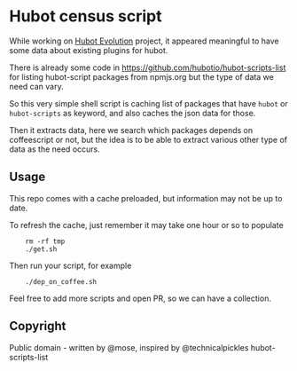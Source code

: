 Hubot census script
===================

While working on [Hubot Evolution](https://github.com/hubotio/evolution) project, it appeared meaningful to 
have some data about existing plugins for hubot.

There is already some code in https://github.com/hubotio/hubot-scripts-list for listing hubot-script packages from npmjs.org
but the type of data we need can vary.

So this very simple shell script is caching list of packages that have `hubot` or `hubot-scripts` as keyword,
and also caches the json data for those.

Then it extracts data, here we search which packages depends on coffeescript or not, but the idea is to be able to 
extract various other type of data as the need occurs.

Usage
-----

This repo comes with a cache preloaded, but information may not be up to date.

To refresh the cache, just remember it may take one hour or so to populate

		rm -rf tmp
		./get.sh

Then run your script, for example

		./dep_on_coffee.sh

Feel free to add more scripts and open PR, so we can have a collection.


Copyright
---------
Public domain - written by @mose, inspired by @technicalpickles hubot-scripts-list
